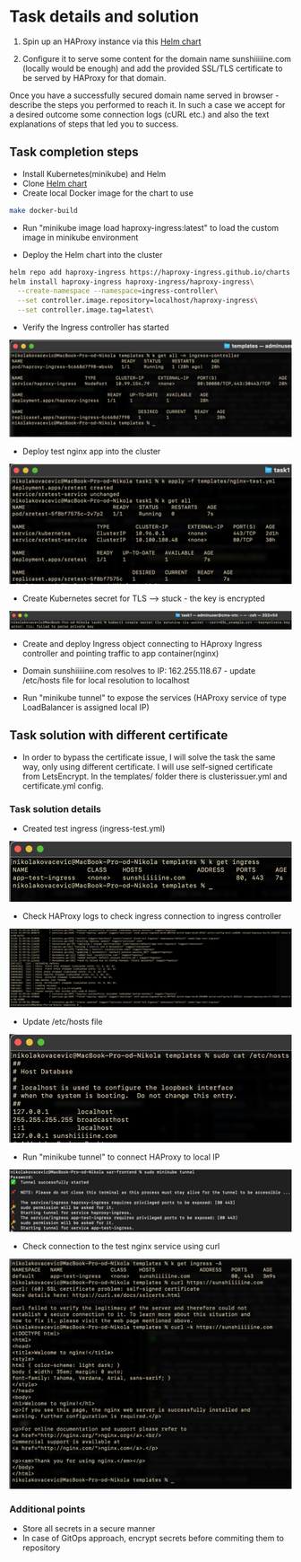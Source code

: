 # Task details and solution

1. Spin up an HAProxy instance via this [Helm chart](https://github.com/jcmoraisjr/haproxy-ingress)

2. Configure it to serve some content for the domain name sunshiiiiine.com (locally would be enough) and add the provided SSL/TLS certificate to be served by HAProxy for that domain.

Once you have a successfully secured domain name served in browser - describe the steps you performed to reach it. In such a case we accept for a desired outcome some connection logs (cURL etc.) and also the text explanations of steps that led you to success.

## Task completion steps

- Install Kubernetes(minikube) and Helm
- Clone [Helm chart](https://github.com/jcmoraisjr/haproxy-ingress)
- Create local Docker image for the chart to use

```bash
make docker-build
```

- Run "minikube image load haproxy-ingress:latest" to load the custom image in minikube environment

- Deploy the Helm chart into the cluster

```bash
helm repo add haproxy-ingress https://haproxy-ingress.github.io/charts
helm install haproxy-ingress haproxy-ingress/haproxy-ingress\
  --create-namespace --namespace=ingress-controller\
  --set controller.image.repository=localhost/haproxy-ingress\
  --set controller.image.tag=latest\
```

- Verify the Ingress controller has started

![Haproxy-started](assets/haproxy-started.png)

- Deploy test nginx app into the cluster

![Test-app-started](assets/app-started.png)

- Create Kubernetes secret for TLS --> stuck - the key is encrypted

![tls-error](assets/encrypted-key.png)

- Create and deploy Ingress object connecting to HAproxy Ingress controller and pointing traffic to app container(nginx)

- Domain sunshiiiiine.com resolves to IP: 162.255.118.67 - update /etc/hosts file for local resolution to localhost

- Run "minikube tunnel" to expose the services (HAProxy service of type LoadBalancer is assigned local IP)

## Task solution with different certificate

- In order to bypass the certificate issue, I will solve the task the same way, only using different certificate. I will use self-signed certificate from LetsEncrypt. In the templates/ folder there is clusterissuer.yml and certificate.yml config.

### Task solution details

- Created test ingress (ingress-test.yml)

![Ingress created](assets/ingress-started.png)

- Check HAProxy logs to check ingress connection to ingress controller

![Proxy logs](assets/haproxy-logs.png)

- Update /etc/hosts file

![Hosts file](assets/hosts-file.png)

- Run "minikube tunnel" to connect HAProxy to local IP

![Minikube tunnel](assets/minikube-tunnel.png)

- Check connection to the test nginx service using curl

![App accessed](assets/app-reached.png)

### Additional points

- Store all secrets in a secure manner
- In case of GitOps approach, encrypt secrets before commiting them to repository
